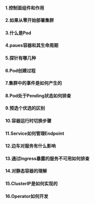 #### 1.控制面组件和作用



#### 2.如果从零开始部署集群



#### 3.什么是Pod



#### 4.paues容器和其生命周期



#### 5.探针有哪几种



#### 6.Pod创建过程



#### 7.集群中的事件是如何产生的



#### 8.Pod处于Pending状态如何排查



#### 9.预选个优选的区别



#### 10.容器运行时切换步骤



#### 11.Service如何管理Endpoint



#### 12.边车对服务有什么影响



#### 13.通过Ingress暴露的服务不可用如何排查



#### 14.对静态容器的理解



#### 15.ClusterIP是如何实现的



#### 16.Operator如何开发
